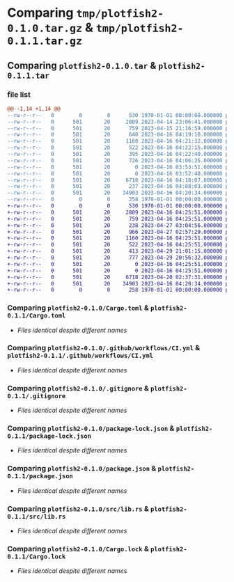 # Comparing `tmp/plotfish2-0.1.0.tar.gz` & `tmp/plotfish2-0.1.1.tar.gz`

## Comparing `plotfish2-0.1.0.tar` & `plotfish2-0.1.1.tar`

### file list

```diff
@@ -1,14 +1,14 @@
--rw-r--r--   0        0        0      530 1970-01-01 00:00:00.000000 plotfish2-0.1.0/Cargo.toml
--rw-r--r--   0      501       20     2809 2023-04-14 23:06:41.000000 plotfish2-0.1.0/.github/workflows/CI.yml
--rw-r--r--   0      501       20      759 2023-04-15 21:16:59.000000 plotfish2-0.1.0/.gitignore
--rw-r--r--   0      501       20      640 2023-04-16 04:19:10.000000 plotfish2-0.1.0/index.js
--rw-r--r--   0      501       20     1160 2023-04-16 04:21:32.000000 plotfish2-0.1.0/package-lock.json
--rw-r--r--   0      501       20      522 2023-04-16 04:22:15.000000 plotfish2-0.1.0/package.json
--rw-r--r--   0      501       20      395 2023-04-16 04:22:40.000000 plotfish2-0.1.0/pyproject.toml
--rw-r--r--   0      501       20      726 2023-04-16 04:06:35.000000 plotfish2-0.1.0/python/plotfish/__init__.py
--rw-r--r--   0      501       20        0 2023-04-16 03:53:51.000000 plotfish2-0.1.0/python/plotfish/plotfish.pyi
--rw-r--r--   0      501       20        0 2023-04-16 03:52:40.000000 plotfish2-0.1.0/python/plotfish/py.typed
--rw-r--r--   0      501       20     6718 2023-04-16 04:18:07.000000 plotfish2-0.1.0/src/lib.rs
--rw-r--r--   0      501       20      237 2023-04-16 04:08:03.000000 plotfish2-0.1.0/test.py
--rw-r--r--   0      501       20    34903 2023-04-16 04:20:34.000000 plotfish2-0.1.0/Cargo.lock
--rw-r--r--   0        0        0      258 1970-01-01 00:00:00.000000 plotfish2-0.1.0/PKG-INFO
+-rw-r--r--   0        0        0      530 1970-01-01 00:00:00.000000 plotfish2-0.1.1/Cargo.toml
+-rw-r--r--   0      501       20     2809 2023-04-16 04:25:51.000000 plotfish2-0.1.1/.github/workflows/CI.yml
+-rw-r--r--   0      501       20      759 2023-04-16 04:25:51.000000 plotfish2-0.1.1/.gitignore
+-rw-r--r--   0      501       20      238 2023-04-27 03:04:56.000000 plotfish2-0.1.1/example.py
+-rw-r--r--   0      501       20      966 2023-04-27 02:57:29.000000 plotfish2-0.1.1/index.js
+-rw-r--r--   0      501       20     1160 2023-04-16 04:25:51.000000 plotfish2-0.1.1/package-lock.json
+-rw-r--r--   0      501       20      522 2023-04-16 04:25:51.000000 plotfish2-0.1.1/package.json
+-rw-r--r--   0      501       20      413 2023-04-29 21:01:15.000000 plotfish2-0.1.1/pyproject.toml
+-rw-r--r--   0      501       20      777 2023-04-29 20:56:32.000000 plotfish2-0.1.1/python/plotfish/__init__.py
+-rw-r--r--   0      501       20        0 2023-04-16 04:25:51.000000 plotfish2-0.1.1/python/plotfish/plotfish.pyi
+-rw-r--r--   0      501       20        0 2023-04-16 04:25:51.000000 plotfish2-0.1.1/python/plotfish/py.typed
+-rw-r--r--   0      501       20     6718 2023-04-20 02:37:31.000000 plotfish2-0.1.1/src/lib.rs
+-rw-r--r--   0      501       20    34903 2023-04-16 04:20:34.000000 plotfish2-0.1.1/Cargo.lock
+-rw-r--r--   0        0        0      258 1970-01-01 00:00:00.000000 plotfish2-0.1.1/PKG-INFO
```

### Comparing `plotfish2-0.1.0/Cargo.toml` & `plotfish2-0.1.1/Cargo.toml`

 * *Files identical despite different names*

### Comparing `plotfish2-0.1.0/.github/workflows/CI.yml` & `plotfish2-0.1.1/.github/workflows/CI.yml`

 * *Files identical despite different names*

### Comparing `plotfish2-0.1.0/.gitignore` & `plotfish2-0.1.1/.gitignore`

 * *Files identical despite different names*

### Comparing `plotfish2-0.1.0/package-lock.json` & `plotfish2-0.1.1/package-lock.json`

 * *Files identical despite different names*

### Comparing `plotfish2-0.1.0/package.json` & `plotfish2-0.1.1/package.json`

 * *Files identical despite different names*

### Comparing `plotfish2-0.1.0/src/lib.rs` & `plotfish2-0.1.1/src/lib.rs`

 * *Files identical despite different names*

### Comparing `plotfish2-0.1.0/Cargo.lock` & `plotfish2-0.1.1/Cargo.lock`

 * *Files identical despite different names*

